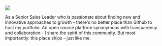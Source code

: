 <img src="https://github.com/chAMP1R3/images/blob/main/banner.jpg">

As a Senior Sales Leader who is passionate about finding new and innovative approaches to growth - there's no better place than Github to host my portfolio.  An open source platform synonymous with transparency and collaboration - I share the spirit of this community.  But most importantly: this place ships - just like me.
